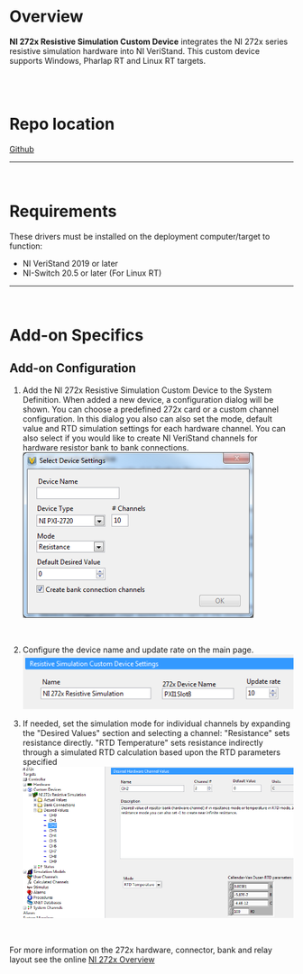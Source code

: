 # Overview

**NI 272x Resistive Simulation Custom Device** integrates the NI 272x series resistive simulation hardware into NI VeriStand.
This custom device supports Windows, Pharlap RT and Linux RT targets.

<br>
<br>


# Repo location

[Github](https://github.com/NIVeriStandAdd-Ons/NI-272x-Resistive-Simulation-Custom-Device)

---
<br>

# Requirements

These drivers must be installed on the deployment computer/target to function:

- NI VeriStand 2019 or later
- NI-Switch 20.5 or later (For Linux RT)​​
---
<br>

# Add-on Specifics
## Add-on Configuration
1. Add the NI 272x Resistive Simulation Custom Device to the System Definition. When added a new device, a configuration dialog will be shown. You can choose a predefined 272x card or a custom channel configuration. In this dialog you also can also set the mode, default value and RTD simulation settings for each hardware channel. You can also select if you would like to create NI VeriStand channels for hardware resistor bank to bank connections.
![Device Setting](./Images/1_DeviceSettings.png)
<br>

2. Configure the device name and update rate on the main page.
![Device Setting](./Images/2_MainPageSettings.png)

3. If needed, set the simulation mode for individual channels by expanding the "Desired Values" section and selecting a channel:
"Resistance" sets resistance directly.
"RTD Temperature" sets resistance indirectly through a simulated RTD calculation based upon the RTD parameters specified
![Device Setting](./Images/3_DesiredValues.png)
<br>

For more information on the 272x hardware, connector, bank and relay layout see the online [NI 272x Overview](https://www.ni.com/en-us/support/documentation/supplemental/12/ni-272x-overview.html)